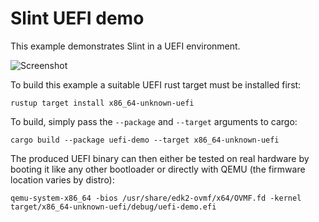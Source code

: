 <!-- Copyright © SixtyFPS GmbH <info@slint.dev> ; SPDX-License-Identifier: GPL-3.0-only OR LicenseRef-Slint-Royalty-free-1.1 OR LicenseRef-Slint-commercial -->
# Slint UEFI demo

This example demonstrates Slint in a UEFI environment.

![Screenshot](https://user-images.githubusercontent.com/1486/231705364-8c490e25-48cf-4626-a34b-2bf7239c1245.jpg)

To build this example a suitable UEFI rust target must be installed first:

```
rustup target install x86_64-unknown-uefi
```

To build, simply pass the `--package` and `--target` arguments to cargo:

```
cargo build --package uefi-demo --target x86_64-unknown-uefi
```

The produced UEFI binary can then either be tested on real hardware by booting
it like any other bootloader or directly with QEMU (the firmware location
varies by distro):

```
qemu-system-x86_64 -bios /usr/share/edk2-ovmf/x64/OVMF.fd -kernel target/x86_64-unknown-uefi/debug/uefi-demo.efi
```
